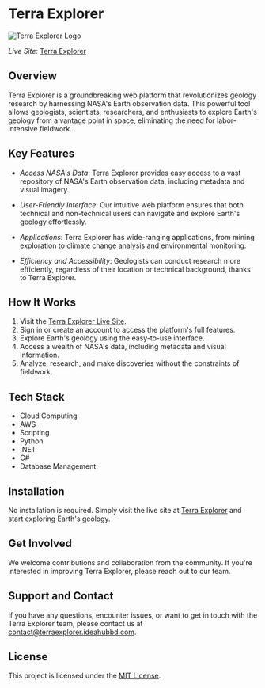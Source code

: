 
# Terra Explorer

![Terra Explorer Logo](https://terraexplorer.ideahubbd.com/images/favicon.png)

*Live Site:* [Terra Explorer](https://terraexplorer.ideahubbd.com/)

## Overview

Terra Explorer is a groundbreaking web platform that revolutionizes geology research by harnessing NASA's Earth observation data. This powerful tool allows geologists, scientists, researchers, and enthusiasts to explore Earth's geology from a vantage point in space, eliminating the need for labor-intensive fieldwork.

## Key Features

- *Access NASA's Data*: Terra Explorer provides easy access to a vast repository of NASA's Earth observation data, including metadata and visual imagery.

- *User-Friendly Interface*: Our intuitive web platform ensures that both technical and non-technical users can navigate and explore Earth's geology effortlessly.

- *Applications*: Terra Explorer has wide-ranging applications, from mining exploration to climate change analysis and environmental monitoring.

- *Efficiency and Accessibility*: Geologists can conduct research more efficiently, regardless of their location or technical background, thanks to Terra Explorer.

## How It Works

1. Visit the [Terra Explorer Live Site](https://terraexplorer.ideahubbd.com/).
2. Sign in or create an account to access the platform's full features.
3. Explore Earth's geology using the easy-to-use interface.
4. Access a wealth of NASA's data, including metadata and visual information.
5. Analyze, research, and make discoveries without the constraints of fieldwork.

## Tech Stack

- Cloud Computing
- AWS
- Scripting
- Python
- .NET
- C#
- Database Management

## Installation

No installation is required. Simply visit the live site at [Terra Explorer](https://terraexplorer.ideahubbd.com/) and start exploring Earth's geology.

## Get Involved

We welcome contributions and collaboration from the community. If you're interested in improving Terra Explorer, please reach out to our team.

## Support and Contact

If you have any questions, encounter issues, or want to get in touch with the Terra Explorer team, please contact us at [contact@terraexplorer.ideahubbd.com](mailto:contact@terraexplorer.ideahubbd.com).

## License

This project is licensed under the [MIT License](LICENSE).

